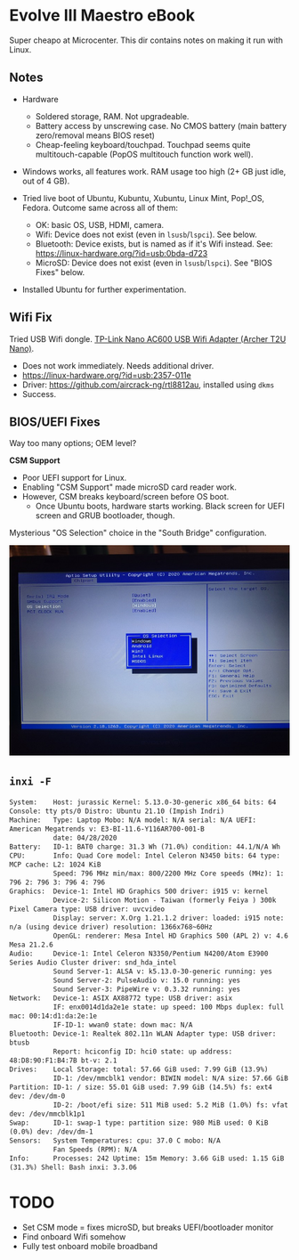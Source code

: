 Evolve III Maestro eBook
==========

Super cheapo at Microcenter. This dir contains notes on making it run with Linux.

Notes
-----

* Hardware
    * Soldered storage, RAM. Not upgradeable.
    * Battery access by unscrewing case. No CMOS battery (main battery zero/removal means BIOS reset)
    * Cheap-feeling keyboard/touchpad. Touchpad seems quite multitouch-capable (PopOS multitouch function work well).

* Windows works, all features work. RAM usage too high (2+ GB just idle, out of 4 GB).

* Tried live boot of Ubuntu, Kubuntu, Xubuntu, Linux Mint, Pop!_OS, Fedora. Outcome same across all of them:
    * OK: basic OS, USB, HDMI, camera.
    * Wifi: Device does not exist (even in `lsusb`/`lspci`). See below.
    * Bluetooth: Device exists, but is named as if it's Wifi instead. See: https://linux-hardware.org/?id=usb:0bda-d723
    * MicroSD: Device does not exist (even in `lsusb`/`lspci`). See "BIOS Fixes" below.

* Installed Ubuntu for further experimentation.

Wifi Fix
-----

Tried USB Wifi dongle. [TP-Link Nano AC600 USB Wifi Adapter (Archer T2U Nano)](https://smile.amazon.com/dp/B07PB1X4CN).

* Does not work immediately. Needs additional driver.
* https://linux-hardware.org/?id=usb:2357-011e
* Driver: https://github.com/aircrack-ng/rtl8812au, installed using `dkms`
* Success.

BIOS/UEFI Fixes
-----

Way too many options; OEM level?

**CSM Support**

* Poor UEFI support for Linux.
* Enabling "CSM Support" made microSD card reader work.
* However, CSM breaks keyboard/screen before OS boot.
    * Once Ubuntu boots, hardware starts working. Black screen for UEFI screen and GRUB bootloader, though.


Mysterious "OS Selection" choice in the "South Bridge" configuration.

![](mystery-os-selection.jpg)


`inxi -F`
-----

```
System:    Host: jurassic Kernel: 5.13.0-30-generic x86_64 bits: 64 Console: tty pts/0 Distro: Ubuntu 21.10 (Impish Indri) 
Machine:   Type: Laptop Mobo: N/A model: N/A serial: N/A UEFI: American Megatrends v: E3-BI-11.6-Y116AR700-001-B 
           date: 04/28/2020 
Battery:   ID-1: BAT0 charge: 31.3 Wh (71.0%) condition: 44.1/N/A Wh 
CPU:       Info: Quad Core model: Intel Celeron N3450 bits: 64 type: MCP cache: L2: 1024 KiB 
           Speed: 796 MHz min/max: 800/2200 MHz Core speeds (MHz): 1: 796 2: 796 3: 796 4: 796 
Graphics:  Device-1: Intel HD Graphics 500 driver: i915 v: kernel 
           Device-2: Silicon Motion - Taiwan (formerly Feiya ) 300k Pixel Camera type: USB driver: uvcvideo 
           Display: server: X.Org 1.21.1.2 driver: loaded: i915 note: n/a (using device driver) resolution: 1366x768~60Hz 
           OpenGL: renderer: Mesa Intel HD Graphics 500 (APL 2) v: 4.6 Mesa 21.2.6 
Audio:     Device-1: Intel Celeron N3350/Pentium N4200/Atom E3900 Series Audio Cluster driver: snd_hda_intel 
           Sound Server-1: ALSA v: k5.13.0-30-generic running: yes 
           Sound Server-2: PulseAudio v: 15.0 running: yes 
           Sound Server-3: PipeWire v: 0.3.32 running: yes 
Network:   Device-1: ASIX AX88772 type: USB driver: asix 
           IF: enx0014d1da2e1e state: up speed: 100 Mbps duplex: full mac: 00:14:d1:da:2e:1e 
           IF-ID-1: wwan0 state: down mac: N/A 
Bluetooth: Device-1: Realtek 802.11n WLAN Adapter type: USB driver: btusb 
           Report: hciconfig ID: hci0 state: up address: 48:D8:90:F1:B4:7B bt-v: 2.1 
Drives:    Local Storage: total: 57.66 GiB used: 7.99 GiB (13.9%) 
           ID-1: /dev/mmcblk1 vendor: BIWIN model: N/A size: 57.66 GiB 
Partition: ID-1: / size: 55.01 GiB used: 7.99 GiB (14.5%) fs: ext4 dev: /dev/dm-0 
           ID-2: /boot/efi size: 511 MiB used: 5.2 MiB (1.0%) fs: vfat dev: /dev/mmcblk1p1 
Swap:      ID-1: swap-1 type: partition size: 980 MiB used: 0 KiB (0.0%) dev: /dev/dm-1 
Sensors:   System Temperatures: cpu: 37.0 C mobo: N/A 
           Fan Speeds (RPM): N/A 
Info:      Processes: 242 Uptime: 15m Memory: 3.66 GiB used: 1.15 GiB (31.3%) Shell: Bash inxi: 3.3.06 
```

TODO
====

* Set CSM mode = fixes microSD, but breaks UEFI/bootloader monitor
* Find onboard Wifi somehow
* Fully test onboard mobile broadband